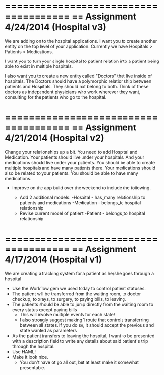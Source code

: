 =====================================
== Assignment 4/24/2014 (Hospital v3)
=====================================
We are adding on to the hospital applications. I want you to create another entity on the top level of your application. Currently we have Hospitals > Patients > Medications.

I want you to turn your single hospital to patient relation into a patient being able to exist in multiple hospitals.

I also want you to create a new entity called "Doctors" that live inside of hospitals. The Doctors should have a polymorphic relationship between patients and Hospitals. They should not belong to both. Think of these doctors as independent physicians who work wherever they want, consulting for the patients who go to the hospital.


=====================================
== Assignment 4/21/2014 (Hospital v2)
=====================================
Change your relationships up a bit. You need to add Hospital and Medication. Your patients should live under your hospitals. And your medications should live under your patients. You should be able to create multiple hospitals and have many patients there. Your medications should also be related to your patients. You should be able to have many medications.

- improve on the app build over the weekend to include the following.

  - Add 2 additional models.
    -Hospital - has_many relationship to patients and medications
    -Medication - belongs_to hospital relationship
  - Revise current model of patient
    -Patient - belongs_to hospital relationship


=====================================
== Assignment 4/17/2014 (Hospital v1)
=====================================
We are creating a tracking system for a patient as he/she goes through a hospital

- Use the Workflow gem we used today to control patient statuses.
- The patient will be transferred from the waiting room, to doctor checkup, to xrays, to surgery, to paying bills, to leaving.
- The patients should be able to jump directly from the waiting room to every status except paying bills
  - This will involve multiple events for each state!
  - I also strongly suggest making 1 route that controls transferring between all states. If you do so, it should accept the previous and state wanted as parameters
- As the patient transfers to leaving the hospital, I want to be presented with a description field to write any details about said patient's trip through the hospital.
- Use HAML!
- Make it look nice.
  - You don't have ot go all out, but at least make it somewhat presentable.